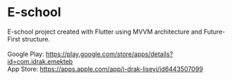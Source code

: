 # E-school
E-school project created with Flutter using MVVM architecture and Future-First structure.
<br/><br/>
Google Play: https://play.google.com/store/apps/details?id=com.idrak.emekteb
<br/>
App Store: https://apps.apple.com/app/i-drak-liseyi/id6443507099
